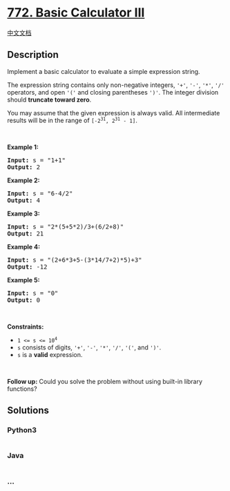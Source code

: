 # [772. Basic Calculator III](https://leetcode.com/problems/basic-calculator-iii)

[中文文档](/solution/0700-0799/0772.Basic%20Calculator%20III/README.md)

## Description

<p>Implement a basic calculator to evaluate a simple expression string.</p>

<p>The expression string contains only non-negative integers, <code>&#39;+&#39;</code>, <code>&#39;-&#39;</code>, <code>&#39;*&#39;</code>, <code>&#39;/&#39;</code> operators, and open <code>&#39;(&#39;</code> and closing parentheses <code>&#39;)&#39;</code>. The integer division should <strong>truncate toward zero</strong>.</p>

<p>You may assume that the given expression is always valid. All intermediate results will be in the range of <code>[-2<sup>31</sup>, 2<sup>31</sup> - 1]</code>.</p>

<p>&nbsp;</p>
<p><strong>Example 1:</strong></p>

<pre>
<strong>Input:</strong> s = &quot;1+1&quot;
<strong>Output:</strong> 2
</pre>

<p><strong>Example 2:</strong></p>

<pre>
<strong>Input:</strong> s = &quot;6-4/2&quot;
<strong>Output:</strong> 4
</pre>

<p><strong>Example 3:</strong></p>

<pre>
<strong>Input:</strong> s = &quot;2*(5+5*2)/3+(6/2+8)&quot;
<strong>Output:</strong> 21
</pre>

<p><strong>Example 4:</strong></p>

<pre>
<strong>Input:</strong> s = &quot;(2+6*3+5-(3*14/7+2)*5)+3&quot;
<strong>Output:</strong> -12
</pre>

<p><strong>Example 5:</strong></p>

<pre>
<strong>Input:</strong> s = &quot;0&quot;
<strong>Output:</strong> 0
</pre>

<p>&nbsp;</p>
<p><strong>Constraints:</strong></p>

<ul>
	<li><code>1 &lt;= s &lt;= 10<sup>4</sup></code></li>
	<li><code>s</code> consists of digits, <code>&#39;+&#39;</code>, <code>&#39;-&#39;</code>, <code>&#39;*&#39;</code>, <code>&#39;/&#39;</code>, <code>&#39;(&#39;</code>,&nbsp;and&nbsp;<code>&#39;)&#39;</code>.</li>
	<li><code>s</code> is a <strong>valid</strong> expression.</li>
</ul>

<p>&nbsp;</p>
<strong>Follow up:</strong> Could you solve the problem without using built-in library functions?

## Solutions

<!-- tabs:start -->

### **Python3**

```python

```

### **Java**

```java

```

### **...**

```

```

<!-- tabs:end -->
